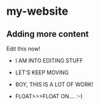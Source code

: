 # my-website

## Adding more content

Edit this now!

* I AM INTO EDITING STUFF

* LET'S KEEP MOVING

* BOY, THIS IS A LOT OF WORK!

* FLOAT>>>FLOAT ON.... :-)
